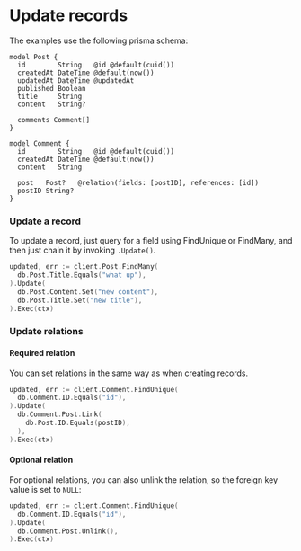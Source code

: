 # Update records

The examples use the following prisma schema:

```prisma
model Post {
  id        String   @id @default(cuid())
  createdAt DateTime @default(now())
  updatedAt DateTime @updatedAt
  published Boolean
  title     String
  content   String?

  comments Comment[]
}

model Comment {
  id        String   @id @default(cuid())
  createdAt DateTime @default(now())
  content   String

  post   Post?   @relation(fields: [postID], references: [id])
  postID String?
}
```

### Update a record

To update a record, just query for a field using FindUnique or FindMany, and then just chain it by invoking `.Update()`.

```go
updated, err := client.Post.FindMany(
  db.Post.Title.Equals("what up"),
).Update(
  db.Post.Content.Set("new content"),
  db.Post.Title.Set("new title"),
).Exec(ctx)
```

### Update relations

#### Required relation

You can set relations in the same way as when creating records.

```go
updated, err := client.Comment.FindUnique(
  db.Comment.ID.Equals("id"),
).Update(
  db.Comment.Post.Link(
    db.Post.ID.Equals(postID),
  ),
).Exec(ctx)
```

#### Optional relation

For optional relations, you can also unlink the relation, so the foreign key value is set to `NULL`:

```go
updated, err := client.Comment.FindUnique(
  db.Comment.ID.Equals("id"),
).Update(
  db.Comment.Post.Unlink(),
).Exec(ctx)
```
